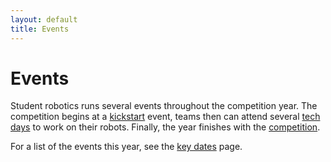 ```yaml
---
layout: default
title: Events
---
```

Events
======

Student robotics runs several events throughout the competition year.
The competition begins at a [kickstart](/events/kickstart) event,
teams then can attend several [tech days](/events/tech_days) to work on their robots.
Finally, the year finishes with the [competition](/events/competition).

For a list of the events this year, see the [key dates](/key_dates) page.
